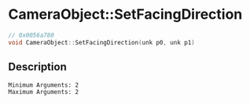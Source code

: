 # CameraObject::SetFacingDirection
```c
// 0x0056a780
void CameraObject::SetFacingDirection(unk p0, unk p1)
```
## Description
```
Minimum Arguments: 2
Maximum Arguments: 2
```
